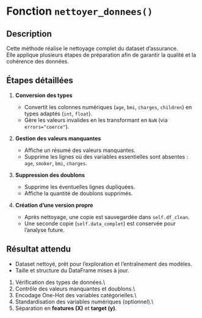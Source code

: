 # Fonction `nettoyer_donnees()`

## Description
Cette méthode réalise le nettoyage complet du dataset d’assurance.  
Elle applique plusieurs étapes de préparation afin de garantir la qualité et la cohérence des données.

## Étapes détaillées
1. **Conversion des types**  
   - Convertit les colonnes numériques (`age`, `bmi`, `charges`, `children`) en types adaptés (`int`, `float`).  
   - Gère les valeurs invalides en les transformant en `NaN` (via `errors="coerce"`).

2. **Gestion des valeurs manquantes**  
   - Affiche un résumé des valeurs manquantes.  
   - Supprime les lignes où des variables essentielles sont absentes : `age`, `smoker`, `bmi`, `charges`.  

3. **Suppression des doublons**  
   - Supprime les éventuelles lignes dupliquées.  
   - Affiche la quantité de doublons supprimés.

4. **Création d’une version propre**  
   - Après nettoyage, une copie est sauvegardée dans `self.df_clean`.  
   - Une seconde copie (`self.data_complet`) est conservée pour l’analyse future.

## Résultat attendu
- Dataset nettoyé, prêt pour l’exploration et l’entraînement des modèles.  
- Taille et structure du DataFrame mises à jour.

1.  Vérification des types de données.\
2.  Contrôle des valeurs manquantes et doublons.\
3.  Encodage One-Hot des variables catégorielles.\
4.  Standardisation des variables numériques (optionnel).\
5.  Séparation en **features (X)** et **target (y)**.
